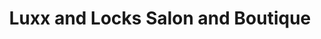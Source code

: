 ---
title: "Luxx and Locks Salon and Boutique"
url: /pittsburgh/luxx-and-locks-salon-and-boutique/
shop: clothes
---